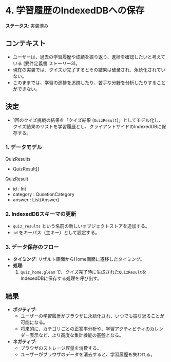 # 4. 学習履歴のIndexedDBへの保存

**ステータス**: 実装済み

## コンテキスト

- ユーザーは、過去の学習履歴や成績を振り返り、進捗を確認したいと考えている (要件定義書 ストーリー3)。
- 現在の実装では、クイズが完了するとその結果は破棄され、永続化されていない。
- このままでは、学習の進捗を追跡したり、苦手な分野を分析したりすることができない。

## 決定

- 1回のクイズ挑戦の結果を「クイズ結果 (`QuizResult`)」としてモデル化し、
クイズ結果のリストを学習履歴とし、クライアントサイドのIndexedDBに保存する。

### 1. データモデル
QuizResults
- QuizResult[]

QuizResult
- id : Int
- category : QusetionCategory
- answer : List(Answer)


### 2. IndexedDBスキーマの更新

- `quiz_results` という名前の新しいオブジェクトストアを追加する。
- `id` をキーパス（主キー）として設定する。

### 3. データ保存のフロー

- **タイミング**: リザルト画面からHome画面に遷移したタイミング。
- **処理**:
  1. `quiz_home.gleam` で、クイズ完了時に生成された`QuizResult`をIndexedDBに保存する処理を呼び出す。

## 結果

- **ポジティブ**:
  - ユーザーの学習履歴がブラウザに永続化され、いつでも振り返ることが可能になる。
  - 将来的に、カテゴリごとの正答率分析や、学習アクティビティのカレンダー表示など、より高度な集計機能の基盤となる。
- **ネガティブ**:
  - ブラウザのストレージ容量を消費する。
  - ユーザーがブラウザのデータを消去すると、学習履歴も失われる。

